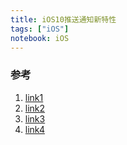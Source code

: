 ```yaml
---
title: iOS10推送通知新特性
tags: ["iOS"]
notebook: iOS
---
```


### 参考
1. [link1](http://www.jianshu.com/p/9b720efe3779)
2. [link2](https://onevcat.com/2016/08/notification/)
3. [link3](http://danny-lau.com/2017/05/20/ios-10-notification/)
4. [link4](http://danny-lau.com/2017/06/13/ios-10-notification-2/)